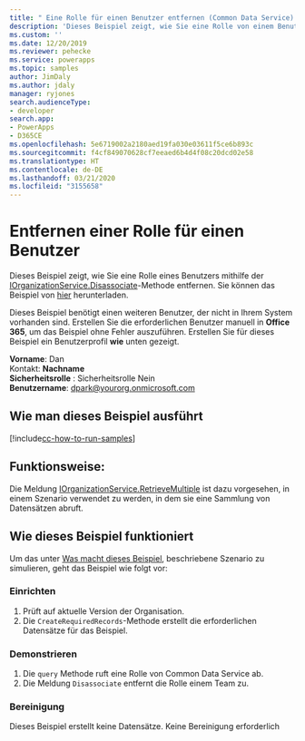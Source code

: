 ```yaml
---
title: " Eine Rolle für einen Benutzer entfernen (Common Data Service) | Microsoft Docs"
description: 'Dieses Beispiel zeigt, wie Sie eine Rolle von einem Benutzer entfernen '
ms.custom: ''
ms.date: 12/20/2019
ms.reviewer: pehecke
ms.service: powerapps
ms.topic: samples
author: JimDaly
ms.author: jdaly
manager: ryjones
search.audienceType:
- developer
search.app:
- PowerApps
- D365CE
ms.openlocfilehash: 5e6719002a2180aed19fa030e03611f5ce6b893c
ms.sourcegitcommit: f4cf849070628cf7eeaed6b4d4f08c20dcd02e58
ms.translationtype: HT
ms.contentlocale: de-DE
ms.lasthandoff: 03/21/2020
ms.locfileid: "3155658"
---
```

# <a name="remove-a-role-for-a-user"></a>Entfernen einer Rolle für einen Benutzer

Dieses Beispiel zeigt, wie Sie eine Rolle eines Benutzers mithilfe der [IOrganizationService.Disassociate](https://docs.microsoft.com/dotnet/api/microsoft.xrm.sdk.iorganizationservice.disassociate?view=dynamics-general-ce-9)-Methode entfernen. Sie können das Beispiel von [hier](https://github.com/microsoft/PowerApps-Samples/tree/master/cds/orgsvc/C%23/RemoveRoleFromUser) herunterladen.

Dieses Beispiel benötigt einen weiteren Benutzer, der nicht in Ihrem System vorhanden sind. Erstellen Sie die erforderlichen Benutzer manuell in **Office 365**, um das Beispiel ohne Fehler auszuführen. Erstellen Sie für dieses Beispiel ein Benutzerprofil **wie** unten gezeigt. 

**Vorname**: Dan<br/>
Kontakt: **Nachname**<br/>
**Sicherheitsrolle** : Sicherheitsrolle Nein<br/>
**Benutzername**: dpark@yourorg.onmicrosoft.com<br/>

## <a name="how-to-run-this-sample"></a>Wie man dieses Beispiel ausführt

[!include[cc-how-to-run-samples](../../includes/cc-how-to-run-samples.md)]

## <a name="what-this-sample-does"></a>Funktionsweise:

Die Meldung [IOrganizationService.RetrieveMultiple](https://docs.microsoft.com/dotnet/api/microsoft.xrm.sdk.iorganizationservice.disassociate?view=dynamics-general-ce-9) ist dazu vorgesehen, in einem Szenario verwendet zu werden, in dem sie eine Sammlung von Datensätzen abruft.

## <a name="how-this-sample-works"></a>Wie dieses Beispiel funktioniert

Um das unter [Was macht dieses Beispiel](#what-this-sample-does), beschriebene Szenario zu simulieren, geht das Beispiel wie folgt vor:

### <a name="setup"></a>Einrichten

1. Prüft auf aktuelle Version der Organisation.
2. Die `CreateRequiredRecords`-Methode erstellt die erforderlichen Datensätze für das Beispiel.

### <a name="demonstrate"></a>Demonstrieren

1. Die `query` Methode ruft eine Rolle von Common Data Service ab.
2. Die Meldung `Disassociate` entfernt die Rolle einem Team zu.

### <a name="clean-up"></a>Bereinigung

Dieses Beispiel erstellt keine Datensätze. Keine Bereinigung erforderlich
